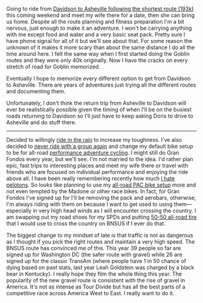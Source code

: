 Going to ride from [Davidson to Asheville following the shortest route (193k)](../Fitness/Davidson%20to%20Asheville%20(Shortest).md) this coming weekend and meet my wife there for a date, then she can bring us home. Despite all the route planning and fitness preparation I'm a bit nervous, just enough to make it an adventure. I won't be carrying anything with me except food and water and a very basic seat pack. Pretty sure I have phone signal for all of it but we'll see about that. For some reason the unknown of it makes it more scary than about the same distance I do all the time around here. I felt the same way when I first started doing the Goblin routes and they were only 40k originally. Now I have the cracks on every stretch of road for Goblin memorized. 

Eventually I hope to memorize every different option to get from Davidson to Asheville. There are years of adventures just trying all the different routes and documenting them. 

Unfortunately, I don't think the return trip from Asheville to Davidson will ever be realistically possible given the timing of when I'll be on the busiest roads returning to Davidson so I'll just have to keep asking Doris to drive to Asheville and do stuff there.

----

Decided to willingly [ride in the rain](../Fitness/Riding%20in%20the%20rain?.md) to increase my toughness. I've also decided to [never ride with a group again](../Fitness/I%20hate%20pelotons.md) and change my default bike setup to be for all-road [performance adventure cycling](../Fitness/Performance%20adventure%20cycling%20FTW.md). I might still do Gran Fondos every year, but we'll see. I'm not married to the idea. I'd rather plan epic, fast trips to interesting places and meet my wife there or travel with friends who are focused on individual performance and enjoying the ride above all. I have been really remembering recently how much [I hate pelotons](../Fitness/I%20hate%20pelotons.md). So looks like planning to use my [all-road PAC bike setup](../Fitness/All-road%20PAC%20bike%20setup.md) more and not even tempted by the Madone or other race bikes. In fact, for Gran Fondos I've signed up for I'll be removing the pack and aerobars, otherwise, I'm always riding with them on because I want to get used to using them—especially in very high head winds as I will encounter crossing the country. I am swapping out my road shoes for my SPDs and putting [50-50 all-road tire](../Fitness/Best%2050-50%20all-road%20tire.md) that I would use to cross the country on BNSUS if I ever do that.

The biggest change to my mindset of late is that traffic is not as dangerous as I thought if you pick the right routes and maintain a very high speed. The BNSUS route has convinced me of this. This year 39 people so far are signed up for Washington DC (the safer route with gravel) while 26 are signed up for the classic TransAm (where people have 1 in 50 chance of dying based on past stats, last year Leah Goldstein was charged by a black bear in Kentucky). I really hope they film the whole thing this year. The popularity of the new gravel route is consistent with the rise of gravel in America. It's not as intense as Tour Divide but has all the best parts of a competitive race across America West to East. I really want to do it.